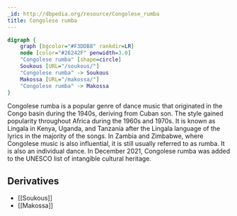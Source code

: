 ```yaml
---
_id: http://dbpedia.org/resource/Congolese_rumba
title: Congolese rumba
---
```


```dot
digraph {
	graph [bgcolor="#F3DDB8" rankdir=LR]
	node [color="#26242F" penwidth=3.0]
	"Congolese rumba" [shape=circle]
	Soukous [URL="/soukous/"]
	"Congolese rumba" -> Soukous
	Makossa [URL="/makossa/"]
	"Congolese rumba" -> Makossa
}
```

Congolese rumba is a popular genre of dance music that originated in the Congo basin during the 1940s, deriving from Cuban son. The style gained popularity throughout Africa during the 1960s and 1970s. It is known as Lingala in Kenya, Uganda, and Tanzania after the Lingala language of the lyrics in the majority of the songs. In Zambia and Zimbabwe, where Congolese music is also influential, it is still usually referred to as rumba. It is also an individual dance. In December 2021, Congolese rumba was added to the UNESCO list of intangible cultural heritage.

## Derivatives
- [[Soukous]]
- [[Makossa]]
